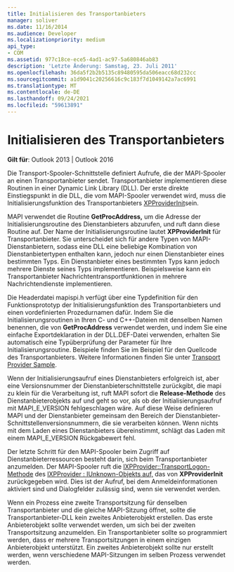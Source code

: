 ```yaml
---
title: Initialisieren des Transportanbieters
manager: soliver
ms.date: 11/16/2014
ms.audience: Developer
ms.localizationpriority: medium
api_type:
- COM
ms.assetid: 977c18ce-ece5-4ad1-ac97-5a680846ab83
description: 'Letzte Änderung: Samstag, 23. Juli 2011'
ms.openlocfilehash: 36da5f2b2b5135c89480595da506eacc68d232cc
ms.sourcegitcommit: a1d9041c20256616c9c183f7d1049142a7ac6991
ms.translationtype: MT
ms.contentlocale: de-DE
ms.lasthandoff: 09/24/2021
ms.locfileid: "59613891"
---
```

# <a name="initializing-the-transport-provider"></a>Initialisieren des Transportanbieters

  
  
**Gilt für**: Outlook 2013 | Outlook 2016 
  
Die Transport-Spooler-Schnittstelle definiert Aufrufe, die der MAPI-Spooler an einen Transportanbieter sendet. Transportanbieter implementieren diese Routinen in einer Dynamic Link Library (DLL). Der erste direkte Einstiegspunkt in die DLL, die vom MAPI-Spooler verwendet wird, muss die Initialisierungsfunktion des Transportanbieters [XPProviderInit](xpproviderinit.md)sein.
  
MAPI verwendet die Routine **GetProcAddress,** um die Adresse der Initialisierungsroutine des Dienstanbieters abzurufen, und ruft dann diese Routine auf. Der Name der Initialisierungsroutine lautet **XPProviderInit** für Transportanbieter. Sie unterscheidet sich für andere Typen von MAPI-Dienstanbietern, sodass eine DLL eine beliebige Kombination von Dienstanbietertypen enthalten kann, jedoch nur einen Dienstanbieter eines bestimmten Typs. Ein Dienstanbieter eines bestimmten Typs kann jedoch mehrere Dienste seines Typs implementieren. Beispielsweise kann ein Transportanbieter Nachrichtentransportfunktionen in mehrere Nachrichtendienste implementieren. 
  
Die Headerdatei mapispi.h verfügt über eine Typdefinition für den Funktionsprototyp der Initialisierungsfunktion des Transportanbieters und einen vordefinierten Prozedurnamen dafür. Indem Sie die Initialisierungsroutinen in Ihren C- und C++-Dateien mit denselben Namen benennen, die von **GetProcAddress** verwendet werden, und indem Sie eine einfache Exportdeklaration in der DLL.DEF-Datei verwenden, erhalten Sie automatisch eine Typüberprüfung der Parameter für Ihre Initialisierungsroutine. Beispiele finden Sie im Beispiel für den Quellcode des Transportanbieters. Weitere Informationen finden Sie unter [Transport Provider Sample](transport-provider-sample.md).
  
Wenn der Initialisierungsaufruf eines Dienstanbieters erfolgreich ist, aber eine Versionsnummer der Dienstanbieterschnittstelle zurückgibt, die mapi zu klein für die Verarbeitung ist, ruft MAPI sofort die **Release-Methode** des Dienstanbieterobjekts auf und geht so vor, als ob der Initialisierungsaufruf mit MAPI_E_VERSION fehlgeschlagen wäre. Auf diese Weise definieren MAPI und der Dienstanbieter gemeinsam den Bereich der Dienstanbieter-Schnittstellenversionsnummern, die sie verarbeiten können. Wenn nichts mit dem Laden eines Dienstanbieters übereinstimmt, schlägt das Laden mit einem MAPI_E_VERSION Rückgabewert fehl. 
  
Der letzte Schritt für den MAPI-Spooler beim Zugriff auf Dienstanbieterressourcen besteht darin, sich beim Transportanbieter anzumelden. Der MAPI-Spooler ruft die [IXPProvider::TransportLogon-Methode](ixpprovider-transportlogon.md) des [IXPProvider : IUnknown-Objekts auf,](ixpprovideriunknown.md) das von **XPProviderInit** zurückgegeben wird. Dies ist der Aufruf, bei dem Anmeldeinformationen aktiviert sind und Dialogfelder zulässig sind, wenn sie verwendet werden.
  
Wenn ein Prozess eine zweite Transportsitzung für denselben Transportanbieter und die gleiche MAPI-Sitzung öffnet, sollte die Transportanbieter-DLL kein zweites Anbieterobjekt erstellen. Das erste Anbieterobjekt sollte verwendet werden, um sich bei der zweiten Transportsitzung anzumelden. Ein Transportanbieter sollte so programmiert werden, dass er mehrere Transportsitzungen in einem einzigen Anbieterobjekt unterstützt. Ein zweites Anbieterobjekt sollte nur erstellt werden, wenn verschiedene MAPI-Sitzungen im selben Prozess verwendet werden.
  

